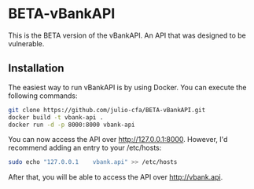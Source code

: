 # BETA-vBankAPI
This is the BETA version of the vBankAPI. An API that was designed to be vulnerable.

## Installation

The easiest way to run vBankAPI is by using Docker. You can execute the following commands:

```bash
git clone https://github.com/julio-cfa/BETA-vBankAPI.git
docker build -t vbank-api .
docker run -d -p 8000:8000 vbank-api
```

You can now access the API over http://127.0.0.1:8000. However, I'd recommend adding an entry to your /etc/hosts:

```bash
sudo echo "127.0.0.1	vbank.api" >> /etc/hosts
```

After that, you will be able to access the API over http://vbank.api.
